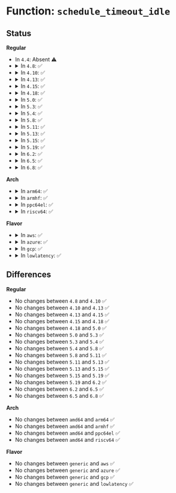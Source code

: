 # Function: <code>schedule_timeout_idle</code>

## Status
<b>Regular</b>
<ul>
<li>
In <code>4.4</code>: Absent ⚠️
</li>
<li>
<details>
<summary>In <code>4.8</code>: ✅</summary>

```c
long int schedule_timeout_idle(long int timeout);
```

**Collision:** Unique Global

**Inline:** No

**Transformation:** False

**Instances:**

```
In kernel/time/timer.c (ffffffff8189e280)
Location: kernel/time/timer.c:1789
Inline: False
Direct callers:
  - mm/oom_kill.c:oom_reaper
```
**Symbols:**

```
ffffffff8189e280-ffffffff8189e2a0: schedule_timeout_idle (STB_GLOBAL)
```
</details>
</li>
<li>
<details>
<summary>In <code>4.10</code>: ✅</summary>

```c
long int schedule_timeout_idle(long int timeout);
```

**Collision:** Unique Global

**Inline:** No

**Transformation:** False

**Instances:**

```
In kernel/time/timer.c (ffffffff818d3110)
Location: kernel/time/timer.c:1794
Inline: False
Direct callers:
  - mm/oom_kill.c:oom_reaper
```
**Symbols:**

```
ffffffff818d3110-ffffffff818d3131: schedule_timeout_idle (STB_GLOBAL)
```
</details>
</li>
<li>
<details>
<summary>In <code>4.13</code>: ✅</summary>

```c
long int schedule_timeout_idle(long int timeout);
```

**Collision:** Unique Global

**Inline:** No

**Transformation:** False

**Instances:**

```
In kernel/time/timer.c (ffffffff8190a280)
Location: kernel/time/timer.c:1785
Inline: False
Direct callers:
  - mm/oom_kill.c:oom_reaper
```
**Symbols:**

```
ffffffff8190a280-ffffffff8190a2a1: schedule_timeout_idle (STB_GLOBAL)
```
</details>
</li>
<li>
<details>
<summary>In <code>4.15</code>: ✅</summary>

```c
long int schedule_timeout_idle(long int timeout);
```

**Collision:** Unique Global

**Inline:** No

**Transformation:** False

**Instances:**

```
In kernel/time/timer.c (ffffffff819945c0)
Location: kernel/time/timer.c:1835
Inline: False
Direct callers:
  - mm/oom_kill.c:oom_reaper
  - mm/oom_kill.c:__oom_reap_task_mm
```
**Symbols:**

```
ffffffff819945c0-ffffffff819945e1: schedule_timeout_idle (STB_GLOBAL)
```
</details>
</li>
<li>
<details>
<summary>In <code>4.18</code>: ✅</summary>

```c
long int schedule_timeout_idle(long int timeout);
```

**Collision:** Unique Global

**Inline:** No

**Transformation:** False

**Instances:**

```
In kernel/time/timer.c (ffffffff819f0b50)
Location: kernel/time/timer.c:1846
Inline: False
Direct callers:
  - mm/oom_kill.c:oom_reaper
  - mm/oom_kill.c:oom_reaper
```
**Symbols:**

```
ffffffff819f0b50-ffffffff819f0b71: schedule_timeout_idle (STB_GLOBAL)
```
</details>
</li>
<li>
<details>
<summary>In <code>5.0</code>: ✅</summary>

```c
long int schedule_timeout_idle(long int timeout);
```

**Collision:** Unique Global

**Inline:** No

**Transformation:** False

**Instances:**

```
In kernel/time/timer.c (ffffffff81a2bed0)
Location: kernel/time/timer.c:1845
Inline: False
Direct callers:
  - mm/oom_kill.c:oom_reaper
  - drivers/pci/hotplug/pciehp_hpc.c:pciehp_poll
  - drivers/pci/hotplug/pciehp_hpc.c:pciehp_poll
```
**Symbols:**

```
ffffffff81a2bed0-ffffffff81a2bef1: schedule_timeout_idle (STB_GLOBAL)
```
</details>
</li>
<li>
<details>
<summary>In <code>5.3</code>: ✅</summary>

```c
long int schedule_timeout_idle(long int timeout);
```

**Collision:** Unique Global

**Inline:** No

**Transformation:** False

**Instances:**

```
In kernel/time/timer.c (ffffffff81a9c090)
Location: kernel/time/timer.c:1849
Inline: False
Direct callers:
  - mm/oom_kill.c:oom_reaper
  - drivers/pci/hotplug/pciehp_hpc.c:pciehp_poll
  - drivers/pci/hotplug/pciehp_hpc.c:pciehp_poll
```
**Symbols:**

```
ffffffff81a9c090-ffffffff81a9c0b1: schedule_timeout_idle (STB_GLOBAL)
```
</details>
</li>
<li>
<details>
<summary>In <code>5.4</code>: ✅</summary>

```c
long int schedule_timeout_idle(long int timeout);
```

**Collision:** Unique Global

**Inline:** No

**Transformation:** False

**Instances:**

```
In kernel/time/timer.c (ffffffff81ad39e0)
Location: kernel/time/timer.c:1937
Inline: False
Direct callers:
  - mm/oom_kill.c:oom_reaper
  - drivers/pci/hotplug/pciehp_hpc.c:pciehp_poll
  - drivers/pci/hotplug/pciehp_hpc.c:pciehp_poll
```
**Symbols:**

```
ffffffff81ad39e0-ffffffff81ad3a01: schedule_timeout_idle (STB_GLOBAL)
```
</details>
</li>
<li>
<details>
<summary>In <code>5.8</code>: ✅</summary>

```c
long int schedule_timeout_idle(long int timeout);
```

**Collision:** Unique Global

**Inline:** No

**Transformation:** False

**Instances:**

```
In kernel/time/timer.c (ffffffff81bcb960)
Location: kernel/time/timer.c:1958
Inline: False
Direct callers:
  - mm/oom_kill.c:oom_reaper
  - drivers/pci/hotplug/pciehp_hpc.c:pciehp_poll
  - drivers/pci/hotplug/pciehp_hpc.c:pciehp_poll
```
**Symbols:**

```
ffffffff81bcb960-ffffffff81bcb981: schedule_timeout_idle (STB_GLOBAL)
```
</details>
</li>
<li>
<details>
<summary>In <code>5.11</code>: ✅</summary>

```c
long int schedule_timeout_idle(long int timeout);
```

**Collision:** Unique Global

**Inline:** No

**Transformation:** False

**Instances:**

```
In kernel/time/timer.c (ffffffff81c447e0)
Location: kernel/time/timer.c:1920
Inline: False
Direct callers:
  - kernel/rcu/update.c:rcu_tasks_wait_gp
  - kernel/rcu/update.c:rcu_tasks_kthread
  - kernel/rcu/update.c:rcu_tasks_kthread
  - kernel/rcu/tree.c:sync_rcu_exp_select_node_cpus
  - kernel/rcu/tree.c:rcu_cpu_kthread
  - kernel/rcu/tree.c:rcu_gp_cleanup
  - kernel/rcu/tree.c:rcu_gp_init
  - kernel/rcu/tree.c:rcu_gp_init
  - kernel/rcu/tree.c:rcu_gp_init
  - mm/oom_kill.c:oom_reaper
  - drivers/pci/hotplug/pciehp_hpc.c:pciehp_poll
  - drivers/pci/hotplug/pciehp_hpc.c:pciehp_poll
```
**Symbols:**

```
ffffffff81c447e0-ffffffff81c44801: schedule_timeout_idle (STB_GLOBAL)
```
</details>
</li>
<li>
<details>
<summary>In <code>5.13</code>: ✅</summary>

```c
long int schedule_timeout_idle(long int timeout);
```

**Collision:** Unique Global

**Inline:** No

**Transformation:** False

**Instances:**

```
In kernel/time/timer.c (ffffffff81c37a50)
Location: kernel/time/timer.c:1937
Inline: False
Direct callers:
  - kernel/rcu/update.c:rcu_tasks_wait_gp
  - kernel/rcu/update.c:rcu_tasks_kthread
  - kernel/rcu/update.c:rcu_tasks_kthread
  - kernel/rcu/tree.c:sync_rcu_exp_select_node_cpus
  - kernel/rcu/tree.c:rcu_cpu_kthread
  - kernel/rcu/tree.c:rcu_gp_cleanup
  - kernel/rcu/tree.c:rcu_gp_init
  - kernel/rcu/tree.c:rcu_gp_init
  - kernel/rcu/tree.c:rcu_gp_init
  - mm/oom_kill.c:oom_reaper
  - drivers/pci/hotplug/pciehp_hpc.c:pciehp_poll
  - drivers/pci/hotplug/pciehp_hpc.c:pciehp_poll
```
**Symbols:**

```
ffffffff81c37a50-ffffffff81c37a71: schedule_timeout_idle (STB_GLOBAL)
```
</details>
</li>
<li>
<details>
<summary>In <code>5.15</code>: ✅</summary>

```c
long int schedule_timeout_idle(long int timeout);
```

**Collision:** Unique Global

**Inline:** No

**Transformation:** False

**Instances:**

```
In kernel/time/timer.c (ffffffff81d562e0)
Location: kernel/time/timer.c:1923
Inline: False
Direct callers:
  - kernel/rcu/update.c:rcu_tasks_wait_gp
  - kernel/rcu/update.c:rcu_tasks_kthread
  - kernel/rcu/update.c:rcu_tasks_kthread
  - kernel/rcu/tree.c:sync_rcu_exp_select_node_cpus
  - kernel/rcu/tree.c:rcu_cpu_kthread
  - kernel/rcu/tree.c:rcu_gp_cleanup
  - kernel/rcu/tree.c:rcu_gp_init
  - kernel/rcu/tree.c:rcu_gp_init
  - kernel/rcu/tree.c:rcu_gp_init
  - mm/oom_kill.c:oom_reaper
  - drivers/pci/hotplug/pciehp_hpc.c:pciehp_poll
  - drivers/pci/hotplug/pciehp_hpc.c:pciehp_poll
```
**Symbols:**

```
ffffffff81d562e0-ffffffff81d56300: schedule_timeout_idle (STB_GLOBAL)
```
</details>
</li>
<li>
<details>
<summary>In <code>5.19</code>: ✅</summary>

```c
long int schedule_timeout_idle(long int timeout);
```

**Collision:** Unique Global

**Inline:** No

**Transformation:** False

**Instances:**

```
In kernel/time/timer.c (ffffffff81f28330)
Location: kernel/time/timer.c:1977
Inline: False
Direct callers:
  - kernel/rcu/update.c:rcu_tasks_wait_gp
  - kernel/rcu/update.c:rcu_tasks_kthread
  - kernel/rcu/tree.c:__sync_rcu_exp_select_node_cpus
  - kernel/rcu/tree.c:rcu_cpu_kthread
  - mm/oom_kill.c:oom_reaper
  - drivers/pci/hotplug/pciehp_hpc.c:pciehp_poll
  - drivers/pci/hotplug/pciehp_hpc.c:pciehp_poll
```
**Symbols:**

```
ffffffff81f28330-ffffffff81f28356: schedule_timeout_idle (STB_GLOBAL)
```
</details>
</li>
<li>
<details>
<summary>In <code>6.2</code>: ✅</summary>

```c
long int schedule_timeout_idle(long int timeout);
```

**Collision:** Unique Global

**Inline:** No

**Transformation:** False

**Instances:**

```
In kernel/time/timer.c (ffffffff820d3f70)
Location: kernel/time/timer.c:2209
Inline: False
Direct callers:
  - kernel/rcu/update.c:rcu_tasks_wait_gp
  - kernel/rcu/update.c:rcu_tasks_kthread
  - kernel/rcu/tree.c:__sync_rcu_exp_select_node_cpus
  - kernel/rcu/tree.c:rcu_cpu_kthread
  - mm/oom_kill.c:oom_reaper
  - drivers/pci/hotplug/pciehp_hpc.c:pciehp_poll
  - drivers/pci/hotplug/pciehp_hpc.c:pciehp_poll
```
**Symbols:**

```
ffffffff820d3f70-ffffffff820d3f96: schedule_timeout_idle (STB_GLOBAL)
```
</details>
</li>
<li>
<details>
<summary>In <code>6.5</code>: ✅</summary>

```c
long int schedule_timeout_idle(long int timeout);
```

**Collision:** Unique Global

**Inline:** No

**Transformation:** False

**Instances:**

```
In kernel/time/timer.c (ffffffff821581f0)
Location: kernel/time/timer.c:2209
Inline: False
Direct callers:
  - kernel/rcu/update.c:rcu_tasks_wait_gp
  - kernel/rcu/update.c:rcu_tasks_kthread
  - kernel/rcu/tree.c:__sync_rcu_exp_select_node_cpus
  - kernel/rcu/tree.c:rcu_cpu_kthread
  - mm/oom_kill.c:oom_reaper
  - drivers/pci/hotplug/pciehp_hpc.c:pciehp_poll
  - drivers/pci/hotplug/pciehp_hpc.c:pciehp_poll
```
**Symbols:**

```
ffffffff821581f0-ffffffff82158216: schedule_timeout_idle (STB_GLOBAL)
```
</details>
</li>
<li>
<details>
<summary>In <code>6.8</code>: ✅</summary>

```c
long int schedule_timeout_idle(long int timeout);
```

**Collision:** Unique Global

**Inline:** No

**Transformation:** False

**Instances:**

```
In kernel/time/timer.c (ffffffff8223b060)
Location: kernel/time/timer.c:2225
Inline: False
Direct callers:
  - kernel/rcu/update.c:rcu_tasks_wait_gp
  - kernel/rcu/update.c:rcu_tasks_kthread
  - kernel/rcu/tree.c:nocb_gp_wait
  - kernel/rcu/tree.c:__sync_rcu_exp_select_node_cpus
  - kernel/rcu/tree.c:param_set_do_rcu_barrier
  - kernel/rcu/tree.c:rcu_cpu_kthread
  - mm/oom_kill.c:oom_reaper
  - drivers/pci/hotplug/pciehp_hpc.c:pciehp_poll
  - drivers/pci/hotplug/pciehp_hpc.c:pciehp_poll
```
**Symbols:**

```
ffffffff8223b060-ffffffff8223b086: schedule_timeout_idle (STB_GLOBAL)
```
</details>
</li>
</ul>
<b>Arch</b>
<ul>
<li>
<details>
<summary>In <code>arm64</code>: ✅</summary>

```c
long int schedule_timeout_idle(long int timeout);
```

**Collision:** Unique Global

**Inline:** No

**Transformation:** False

**Instances:**

```
In kernel/time/timer.c (ffff800010da6558)
Location: kernel/time/timer.c:1937
Inline: False
Direct callers:
  - mm/oom_kill.c:oom_reaper
  - drivers/pci/hotplug/pciehp_hpc.c:pciehp_poll
  - drivers/pci/hotplug/pciehp_hpc.c:pciehp_poll
  - drivers/pci/hotplug/pciehp_hpc.c:pciehp_poll
```
**Symbols:**

```
ffff800010da6558-ffff800010da6590: schedule_timeout_idle (STB_GLOBAL)
```
</details>
</li>
<li>
<details>
<summary>In <code>armhf</code>: ✅</summary>

```c
long int schedule_timeout_idle(long int timeout);
```

**Collision:** Unique Global

**Inline:** No

**Transformation:** False

**Instances:**

```
In kernel/time/timer.c (c0e9e2dc)
Location: kernel/time/timer.c:1937
Inline: False
Direct callers:
  - mm/oom_kill.c:oom_reaper
```
**Symbols:**

```
c0e9e2dc-c0e9e310: schedule_timeout_idle (STB_GLOBAL)
```
</details>
</li>
<li>
<details>
<summary>In <code>ppc64el</code>: ✅</summary>

```c
long int schedule_timeout_idle(long int timeout);
```

**Collision:** Unique Global

**Inline:** No

**Transformation:** False

**Instances:**

```
In kernel/time/timer.c (c000000000ee8d30)
Location: kernel/time/timer.c:1937
Inline: False
Direct callers:
  - mm/oom_kill.c:oom_reaper
```
**Symbols:**

```
c000000000ee8d30-c000000000ee8d50: schedule_timeout_idle (STB_GLOBAL)
```
</details>
</li>
<li>
<details>
<summary>In <code>riscv64</code>: ✅</summary>

```c
long int schedule_timeout_idle(long int timeout);
```

**Collision:** Unique Global

**Inline:** No

**Transformation:** False

**Instances:**

```
In kernel/time/timer.c (ffffffe0008c89b2)
Location: kernel/time/timer.c:1937
Inline: False
Direct callers:
  - mm/oom_kill.c:oom_reaper
  - drivers/pci/hotplug/pciehp_hpc.c:pciehp_poll
  - drivers/pci/hotplug/pciehp_hpc.c:pciehp_poll
```
**Symbols:**

```
ffffffe0008c89b2-ffffffe0008c89e4: schedule_timeout_idle (STB_GLOBAL)
```
</details>
</li>
</ul>
<b>Flavor</b>
<ul>
<li>
<details>
<summary>In <code>aws</code>: ✅</summary>

```c
long int schedule_timeout_idle(long int timeout);
```

**Collision:** Unique Global

**Inline:** No

**Transformation:** False

**Instances:**

```
In kernel/time/timer.c (ffffffff81a72850)
Location: kernel/time/timer.c:1937
Inline: False
Direct callers:
  - mm/oom_kill.c:oom_reaper
  - drivers/pci/hotplug/pciehp_hpc.c:pciehp_poll
  - drivers/pci/hotplug/pciehp_hpc.c:pciehp_poll
```
**Symbols:**

```
ffffffff81a72850-ffffffff81a72871: schedule_timeout_idle (STB_GLOBAL)
```
</details>
</li>
<li>
<details>
<summary>In <code>azure</code>: ✅</summary>

```c
long int schedule_timeout_idle(long int timeout);
```

**Collision:** Unique Global

**Inline:** No

**Transformation:** False

**Instances:**

```
In kernel/time/timer.c (ffffffff81a2ec20)
Location: kernel/time/timer.c:1937
Inline: False
Direct callers:
  - mm/oom_kill.c:oom_reaper
  - drivers/pci/hotplug/pciehp_hpc.c:pciehp_poll
  - drivers/pci/hotplug/pciehp_hpc.c:pciehp_poll
```
**Symbols:**

```
ffffffff81a2ec20-ffffffff81a2ec41: schedule_timeout_idle (STB_GLOBAL)
```
</details>
</li>
<li>
<details>
<summary>In <code>gcp</code>: ✅</summary>

```c
long int schedule_timeout_idle(long int timeout);
```

**Collision:** Unique Global

**Inline:** No

**Transformation:** False

**Instances:**

```
In kernel/time/timer.c (ffffffff81adec60)
Location: kernel/time/timer.c:1937
Inline: False
Direct callers:
  - mm/oom_kill.c:oom_reaper
  - drivers/pci/hotplug/pciehp_hpc.c:pciehp_poll
  - drivers/pci/hotplug/pciehp_hpc.c:pciehp_poll
```
**Symbols:**

```
ffffffff81adec60-ffffffff81adec81: schedule_timeout_idle (STB_GLOBAL)
```
</details>
</li>
<li>
<details>
<summary>In <code>lowlatency</code>: ✅</summary>

```c
long int schedule_timeout_idle(long int timeout);
```

**Collision:** Unique Global

**Inline:** No

**Transformation:** False

**Instances:**

```
In kernel/time/timer.c (ffffffff81aeb0f0)
Location: kernel/time/timer.c:1937
Inline: False
Direct callers:
  - mm/oom_kill.c:oom_reaper
  - drivers/pci/hotplug/pciehp_hpc.c:pciehp_poll
  - drivers/pci/hotplug/pciehp_hpc.c:pciehp_poll
```
**Symbols:**

```
ffffffff81aeb0f0-ffffffff81aeb111: schedule_timeout_idle (STB_GLOBAL)
```
</details>
</li>
</ul>

## Differences
<b>Regular</b>
<ul>
<li>
No changes between <code>4.8</code> and <code>4.10</code> ✅
</li>
<li>
No changes between <code>4.10</code> and <code>4.13</code> ✅
</li>
<li>
No changes between <code>4.13</code> and <code>4.15</code> ✅
</li>
<li>
No changes between <code>4.15</code> and <code>4.18</code> ✅
</li>
<li>
No changes between <code>4.18</code> and <code>5.0</code> ✅
</li>
<li>
No changes between <code>5.0</code> and <code>5.3</code> ✅
</li>
<li>
No changes between <code>5.3</code> and <code>5.4</code> ✅
</li>
<li>
No changes between <code>5.4</code> and <code>5.8</code> ✅
</li>
<li>
No changes between <code>5.8</code> and <code>5.11</code> ✅
</li>
<li>
No changes between <code>5.11</code> and <code>5.13</code> ✅
</li>
<li>
No changes between <code>5.13</code> and <code>5.15</code> ✅
</li>
<li>
No changes between <code>5.15</code> and <code>5.19</code> ✅
</li>
<li>
No changes between <code>5.19</code> and <code>6.2</code> ✅
</li>
<li>
No changes between <code>6.2</code> and <code>6.5</code> ✅
</li>
<li>
No changes between <code>6.5</code> and <code>6.8</code> ✅
</li>
</ul>
<b>Arch</b>
<ul>
<li>
No changes between <code>amd64</code> and <code>arm64</code> ✅
</li>
<li>
No changes between <code>amd64</code> and <code>armhf</code> ✅
</li>
<li>
No changes between <code>amd64</code> and <code>ppc64el</code> ✅
</li>
<li>
No changes between <code>amd64</code> and <code>riscv64</code> ✅
</li>
</ul>
<b>Flavor</b>
<ul>
<li>
No changes between <code>generic</code> and <code>aws</code> ✅
</li>
<li>
No changes between <code>generic</code> and <code>azure</code> ✅
</li>
<li>
No changes between <code>generic</code> and <code>gcp</code> ✅
</li>
<li>
No changes between <code>generic</code> and <code>lowlatency</code> ✅
</li>
</ul>
